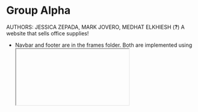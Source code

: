 # Group Alpha
AUTHORS: JESSICA ZEPADA, MARK JOVERO, MEDHAT ELKHIESH (**?**)
A website that sells office supplies!

- Navbar and footer are in the frames folder. Both are implemented using <iframe> tag. In order to change a link, go to the frames folder and edit links there. This makes it easier to manage the website (ie, not having to go to each webpage to edit links).

## NOTES
- Link to view the website has changed to https://mark-jovero.github.io/GroupAlpha/
  
## TODO [due n/a]
  - ~~finish websites/links~~
  - ~~Product art~~
  - Replace product art with something more "modern"
  - Replace iFrames with javascript, once prof. Bierman allows use of js
  - *Add product page for each product*
  - Work on logo
  - Create social media accounts?
